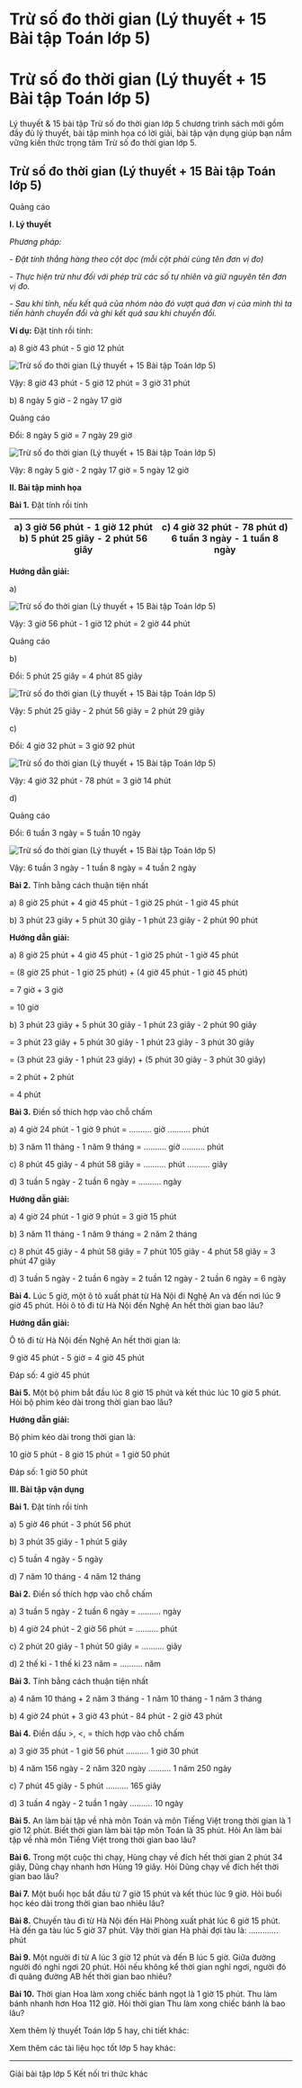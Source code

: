# Trừ số đo thời gian (Lý thuyết + 15 Bài tập Toán lớp 5)

# Trừ số đo thời gian (Lý thuyết + 15 Bài tập Toán lớp 5)

Lý thuyết & 15 bài tập Trừ số đo thời gian lớp 5 chương trình sách mới gồm đầy đủ lý thuyết, bài tập minh họa có lời giải, bài tập vận dụng giúp bạn nắm vững kiến thức trọng tâm Trừ số đo thời gian lớp 5.

## Trừ số đo thời gian (Lý thuyết + 15 Bài tập Toán lớp 5)

Quảng cáo

**I. Lý thuyết**

_Phương pháp:_

_\- Đặt tính thẳng hàng theo cột dọc (mỗi cột phải cùng tên đơn vị đo)_

_\- Thực hiện trừ như đối với phép trừ các số tự nhiên và giữ nguyên tên đơn vị đo._

_\- Sau khi tính, nếu kết quả của nhóm nào đó vượt quá đơn vị của mình thì ta tiến hành chuyển đổi và ghi kết quả sau khi chuyển đổi._

**Ví dụ:** Đặt tính rồi tính: 

a) 8 giờ 43 phút - 5 giờ 12 phút

![Trừ số đo thời gian \(Lý thuyết + 15 Bài tập Toán lớp 5\)](https://vietjack.com/toan-5-kn/images/ly-thuyet-tru-so-do-thoi-gian-220558.PNG)

Vậy: 8 giờ 43 phút - 5 giờ 12 phút = 3 giờ 31 phút

b) 8 ngày 5 giờ - 2 ngày 17 giờ

Quảng cáo

Đổi: 8 ngày 5 giờ = 7 ngày 29 giờ

![Trừ số đo thời gian \(Lý thuyết + 15 Bài tập Toán lớp 5\)](https://vietjack.com/toan-5-kn/images/ly-thuyet-tru-so-do-thoi-gian-220560.PNG)

Vậy: 8 ngày 5 giờ - 2 ngày 17 giờ = 5 ngày 12 giờ

**II. Bài tập minh họa**

**Bài 1.** Đặt tính rồi tính

a) 3 giờ 56 phút - 1 giờ 12 phút b) 5 phút 25 giây - 2 phút 56 giây |  c) 4 giờ 32 phút - 78 phút d) 6 tuần 3 ngày - 1 tuần 8 ngày  
---|---  
  
**Hướng dẫn giải:**

a)

![Trừ số đo thời gian \(Lý thuyết + 15 Bài tập Toán lớp 5\)](https://vietjack.com/toan-5-kn/images/ly-thuyet-tru-so-do-thoi-gian-220561.PNG)

Vậy: 3 giờ 56 phút - 1 giờ 12 phút = 2 giờ 44 phút

Quảng cáo

b)

Đổi: 5 phút 25 giây = 4 phút 85 giây

![Trừ số đo thời gian \(Lý thuyết + 15 Bài tập Toán lớp 5\)](https://vietjack.com/toan-5-kn/images/ly-thuyet-tru-so-do-thoi-gian-220562.PNG)

Vậy: 5 phút 25 giây - 2 phút 56 giây = 2 phút 29 giây

c) 

Đổi: 4 giờ 32 phút = 3 giờ 92 phút

![Trừ số đo thời gian \(Lý thuyết + 15 Bài tập Toán lớp 5\)](https://vietjack.com/toan-5-kn/images/ly-thuyet-tru-so-do-thoi-gian-220563.PNG)

Vậy: 4 giờ 32 phút - 78 phút = 3 giờ 14 phút

d) 

Quảng cáo

Đổi: 6 tuần 3 ngày = 5 tuần 10 ngày

![Trừ số đo thời gian \(Lý thuyết + 15 Bài tập Toán lớp 5\)](https://vietjack.com/toan-5-kn/images/ly-thuyet-tru-so-do-thoi-gian-220564.PNG)

Vậy: 6 tuần 3 ngày - 1 tuần 8 ngày = 4 tuần 2 ngày

**Bài 2.** Tính bằng cách thuận tiện nhất

a) 8 giờ 25 phút + 4 giờ 45 phút - 1 giờ 25 phút - 1 giờ 45 phút

b) 3 phút 23 giây + 5 phút 30 giây - 1 phút 23 giây - 2 phút 90 phút

**Hướng dẫn giải:**

a) 8 giờ 25 phút + 4 giờ 45 phút - 1 giờ 25 phút - 1 giờ 45 phút

= (8 giờ 25 phút - 1 giờ 25 phút) + (4 giờ 45 phút - 1 giờ 45 phút)

= 7 giờ + 3 giờ

= 10 giờ

b) 3 phút 23 giây + 5 phút 30 giây - 1 phút 23 giây - 2 phút 90 giây

= 3 phút 23 giây + 5 phút 30 giây - 1 phút 23 giây - 3 phút 30 giây

= (3 phút 23 giây - 1 phút 23 giây) + (5 phút 30 giây - 3 phút 30 giây)

= 2 phút + 2 phút 

= 4 phút

**Bài 3.** Điền số thích hợp vào chỗ chấm

a) 4 giờ 24 phút - 1 giờ 9 phút = ………. giờ ………. phút

b) 3 năm 11 tháng - 1 năm 9 tháng = ………. giờ ………. phút

c) 8 phút 45 giây - 4 phút 58 giây = ………. phút ………. giây

d) 3 tuần 5 ngày - 2 tuần 6 ngày = ………. ngày

**Hướng dẫn giải:**

a) 4 giờ 24 phút - 1 giờ 9 phút = 3 giờ 15 phút

b) 3 năm 11 tháng - 1 năm 9 tháng = 2 năm 2 tháng 

c) 8 phút 45 giây - 4 phút 58 giây = 7 phút 105 giây - 4 phút 58 giây = 3 phút 47 giây

d) 3 tuần 5 ngày - 2 tuần 6 ngày = 2 tuần 12 ngày - 2 tuần 6 ngày = 6 ngày

**Bài 4.** Lúc 5 giờ, một ô tô xuất phát từ Hà Nội đi Nghệ An và đến nơi lúc 9 giờ 45 phút. Hỏi ô tô đi từ Hà Nội đến Nghệ An hết thời gian bao lâu?

**Hướng dẫn giải:**

Ô tô đi từ Hà Nội đến Nghệ An hết thời gian là:

9 giờ 45 phút - 5 giờ = 4 giờ 45 phút

Đáp số: 4 giờ 45 phút

**Bài 5.** Một bộ phim bắt đầu lúc 8 giờ 15 phút và kết thúc lúc 10 giờ 5 phút. Hỏi bộ phim kéo dài trong thời gian bao lâu?

**Hướng dẫn giải:**

Bộ phim kéo dài trong thời gian là:

10 giờ 5 phút - 8 giờ 15 phút = 1 giờ 50 phút

Đáp số: 1 giờ 50 phút

**III. Bài tập vận dụng**

**Bài 1.** Đặt tính rồi tính

a) 5 giờ 46 phút - 3 phút 56 phút

b) 3 phút 35 giây - 1 phút 5 giây

c) 5 tuần 4 ngày - 5 ngày

d) 7 năm 10 tháng - 4 năm 12 tháng

**Bài 2.** Điền số thích hợp vào chỗ chấm

a) 3 tuần 5 ngày - 2 tuần 6 ngày = ………. ngày

b) 4 giờ 24 phút - 2 giờ 56 phút = ………. phút

c) 2 phút 20 giây - 1 phút 50 giây = ………. giây

d) 2 thế kỉ - 1 thế kỉ 23 năm = ………. năm

**Bài 3.** Tính bằng cách thuận tiện nhất

a) 4 năm 10 tháng + 2 năm 3 tháng - 1 năm 10 tháng - 1 năm 3 tháng

b) 4 giờ 24 phút + 3 giờ 43 phút - 84 phút - 2 giờ 43 phút

**Bài 4.** Điền dấu >, <, = thích hợp vào chỗ chấm

a) 3 giờ 35 phút - 1 giờ 56 phút ………. 1 giờ 30 phút

b) 4 năm 156 ngày - 2 năm 320 ngày ………. 1 năm 250 ngày 

c) 7 phút 45 giây - 5 phút ………. 165 giây

d) 3 tuần 4 ngày - 2 tuần 1 ngày ………. 10 ngày

**Bài 5.** An làm bài tập về nhà môn Toán và môn Tiếng Việt trong thời gian là 1 giờ 12 phút. Biết thời gian làm bài tập môn Toán là 35 phút. Hỏi An làm bài tập về nhà môn Tiếng Việt trong thời gian bao lâu?

**Bài 6.** Trong một cuộc thi chạy, Hùng chạy về đích hết thời gian 2 phút 34 giây, Dũng chạy nhanh hơn Hùng 19 giây. Hỏi Dũng chạy về đích hết thời gian bao lâu?

**Bài 7.** Một buổi học bắt đầu từ 7 giờ 15 phút và kết thúc lúc 9 giờ. Hỏi buổi học kéo dài trong thời gian bao nhiêu lâu?

**Bài 8.** Chuyến tàu đi từ Hà Nội đến Hải Phòng xuất phát lúc 6 giờ 15 phút. Hà đến ga tàu lúc 5 giờ 37 phút. Vậy thời gian Hà phải đợi tàu là: …………. phút

**Bài 9.** Một người đi từ A lúc 3 giờ 12 phút và đến B lúc 5 giờ. Giữa đường người đó nghỉ ngơi 20 phút. Hỏi nếu không kể thời gian nghỉ ngơi, người đó đi quãng đường AB hết thời gian bao nhiêu?

**Bài 10.** Thời gian Hoa làm xong chiếc bánh ngọt là 1 giờ 15 phút. Thu làm bánh nhanh hơn Hoa 112 giờ. Hỏi thời gian Thu làm xong chiếc bánh là bao lâu?

Xem thêm lý thuyết Toán lớp 5 hay, chi tiết khác:

Xem thêm các tài liệu học tốt lớp 5 hay khác:

* * *

Giải bài tập lớp 5 Kết nối tri thức khác
